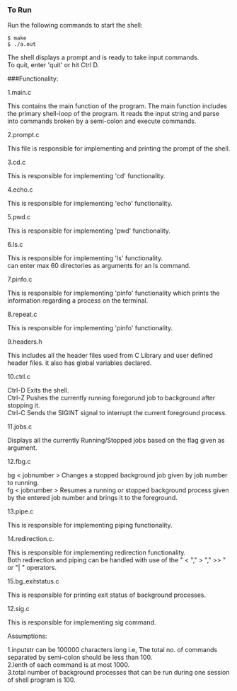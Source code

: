 ### To Run
Run the following commands to start the shell:
```
$ make
$ ./a.out
```
The shell displays a prompt and is ready to take input commands. <br>
To quit, enter 'quit' or hit Ctrl D.

###Functionality:

1.main.c

This contains the main function of the program. The main function includes the primary shell-loop of the program. It reads the input string and parse into commands broken by a semi-colon and  execute commands.

2.prompt.c

This file is responsible for implementing and printing the prompt of the shell. 

3.cd.c

This is responsible for implementing 'cd' functionality.

4.echo.c

This is responsible for implementing 'echo' functionality.

5.pwd.c

This is responsible for implementing 'pwd' functionality.

6.ls.c

This is responsible for implementing 'ls' functionality.<br>
can enter max 60 directories as arguments for an ls command.

7.pinfo.c

This is responsible for implementing 'pinfo' functionality which prints the information regarding a process on the terminal.

8.repeat.c

This is responsible for implementing 'pinfo' functionality.

9.headers.h

This includes all the header files used from C Library and user defined header files. it also has global variables declared.

10.ctrl.c

Ctrl-D Exits the shell.<br>
Ctrl-Z Pushes the currently running foregorund job to background after stopping it.<br>
Ctrl-C Sends the SIGINT signal to interrupt the current foreground process.<br>


11.jobs.c

Displays all the currently Running/Stopped jobs based on the flag given as argument.

12.fbg.c

bg < jobnumber > Changes a stopped background job given by job number to running.<br>
fg < jobnumber > Resumes a running or stopped background process given by the entered job number and brings it to the foreground.<br>

13.pipe.c

This is responsible for implementing piping functionality.

14.redirection.c.

This is responsible for implementing redirection functionality.<br>
Both redirection and piping can be handled with use of the " < "," > "," >> " or "| " operators.

15.bg_exitstatus.c

This is responsible for printing exit status of background processes.

12.sig.c

This is responsible for implementing sig command.

Assumptions:

1.inputstr can be 100000 characters long i.e, The total no. of commands  separated by semi-colon should be less than  100.<br>
2.lenth of each command is at most 1000.<br>
3.total number of background processes that can be run during one session of shell program is 100.


